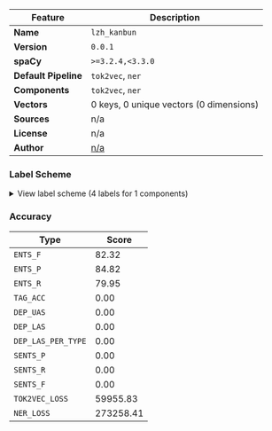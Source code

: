 | Feature | Description |
| --- | --- |
| **Name** | `lzh_kanbun` |
| **Version** | `0.0.1` |
| **spaCy** | `>=3.2.4,<3.3.0` |
| **Default Pipeline** | `tok2vec`, `ner` |
| **Components** | `tok2vec`, `ner` |
| **Vectors** | 0 keys, 0 unique vectors (0 dimensions) |
| **Sources** | n/a |
| **License** | n/a |
| **Author** | [n/a]() |

### Label Scheme

<details>

<summary>View label scheme (4 labels for 1 components)</summary>

| Component | Labels |
| --- | --- |
| **`ner`** | `LOC`, `ORG`, `PERSON`, `WORK_OF_ART` |

</details>

### Accuracy

| Type | Score |
| --- | --- |
| `ENTS_F` | 82.32 |
| `ENTS_P` | 84.82 |
| `ENTS_R` | 79.95 |
| `TAG_ACC` | 0.00 |
| `DEP_UAS` | 0.00 |
| `DEP_LAS` | 0.00 |
| `DEP_LAS_PER_TYPE` | 0.00 |
| `SENTS_P` | 0.00 |
| `SENTS_R` | 0.00 |
| `SENTS_F` | 0.00 |
| `TOK2VEC_LOSS` | 59955.83 |
| `NER_LOSS` | 273258.41 |